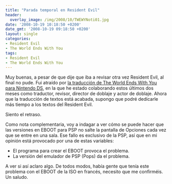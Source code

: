 ```yaml
---
title: "Parada temporal en Resident Evil"
header:
  overlay_image: /img/2008/10/TWEWYNoti01.jpg
date: '2008-10-19 10:18:50 +0200'
date_gmt: '2008-10-19 09:18:50 +0200'
layout: single
categories:
- Resident Evil
- The World Ends With You
tags:
- Resident Evil
- The World Ends With You
---
```

Muy buenas, a pesar de que dije que iba a revisar otra vez Resident Evil, al final 
no pude. Fui atraído por <a href="http://www.elotrolado.net/hilo_proyecto-traduccion-al-espanol-del-the-world-ends-with-you_1002815">la traducción de The World Ends With You para Nintendo DS</a>, 
en la que he estado colaborando estos últimos dos meses como traductor, revisor, 
director de doblaje y actor de doblaje. Ahora que la traducción de textos está 
acabada, supongo que podré dedicarle más tiempo a los textos del Resident Evil.

Siento el retraso.

Como nota complementaria, voy a indagar a ver cómo se puede hacer que las versiones 
en EBOOT para PSP no salte la pantalla de Opciones cada vez que se entre en una sala. 
Ese fallo es exclusivo de la PSP, así que en mi opinión está provocado por una de 
estas variables:

- El programa para crear el EBOOT provoca el problema.
- La versión del emulador de PSP (Pops) da el problema.

A ver si así aclaro algo. De todos modos, había gente que tenía este problema con el 
EBOOT de la ISO en francés, necesito que me confirméis. Un saludo.
